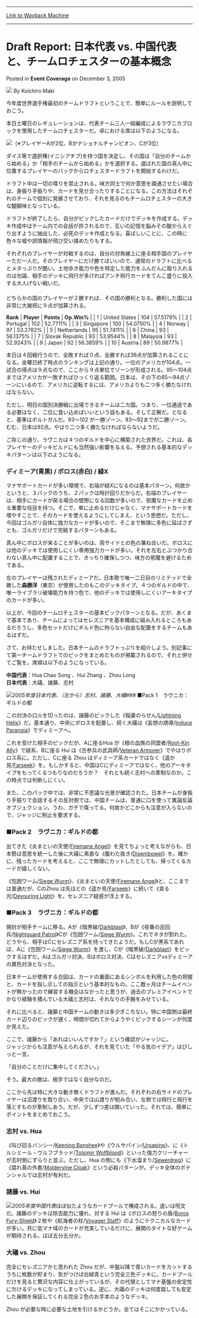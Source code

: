 
---
[Link to Wayback Machine](https://web.archive.org/web/20211129004801/https://magic.wizards.com/en/articles/archive/event-coverage/draft-report-%E6%97%A5%E6%9C%AC%E4%BB%A3%E8%A1%A8-vs-%E4%B8%AD%E5%9B%BD%E4%BB%A3%E8%A1%A8%E3%81%A8%E3%80%81%E3%83%81%E3%83%BC%E3%83%A0%E3%83%AD%E3%83%81%E3%82%A7%E3%82%B9%E3%82%BF%E3%83%BC%E3%81%AE%E5%9F%BA%E6%9C%AC%E6%A6%82%E5%BF%B5-2005-12-03)

[_metadata_:author]:- "Koichiro Maki"
[_metadata_:description]:- "今年度世界選手権最初のチームドラフトということで、簡単にルールを説明しておこう。 本日土曜日のレギュレーションは、代表チーム三人一組編成によるラヴニカブロックを使用したチームロチェスターだ。卓における席は以下のようになる。 （※プレイヤーAが2位、Bがナショナルチャンピオン、Cが3位） ダイス等で選択権(イニシアチブ)を持つ国を決定し、その国は「自分のチームから始める」か「相手のチームから始める」かを選択する。選ばれた国の真ん中に位置するプレイヤーのパックからロチェスタードラフトを開始するわけだ。 ドラフト中は一切の喋りを禁止される。味方同士で何か意思を疎通させたい場合は、身振り手振りや、カードを見せ合ったりすることになる。この方法はそれぞれのチームで個別に発展させており、それを見るのもチームロチェスターの大きな醍醐味となっている。"
[_metadata_:generator]:- "Drupal 7 (http://drupal.org)"
[_metadata_:node]:- "589401"
[_metadata_:publish_date]:- "2005-12-03"
[_metadata_:source]:- "div-main-content"
[_metadata_:title]:- "Draft Report: 日本代表 vs. 中国代表と、チームロチェスターの基本概念"
[_metadata_:wayback_capture_timestamp]:- "2021-11-29 00:48:01"
[_metadata_:wayback_raw_url]:- "https://web.archive.org/web/20211129004801id_/https://magic.wizards.com/en/articles/archive/event-coverage/draft-report-%E6%97%A5%E6%9C%AC%E4%BB%A3%E8%A1%A8-vs-%E4%B8%AD%E5%9B%BD%E4%BB%A3%E8%A1%A8%E3%81%A8%E3%80%81%E3%83%81%E3%83%BC%E3%83%A0%E3%83%AD%E3%83%81%E3%82%A7%E3%82%B9%E3%82%BF%E3%83%BC%E3%81%AE%E5%9F%BA%E6%9C%AC%E6%A6%82%E5%BF%B5-2005-12-03"
[_metadata_:wayback_url]:- "https://magic.wizards.com/en/articles/archive/event-coverage/draft-report-%E6%97%A5%E6%9C%AC%E4%BB%A3%E8%A1%A8-vs-%E4%B8%AD%E5%9B%BD%E4%BB%A3%E8%A1%A8%E3%81%A8%E3%80%81%E3%83%81%E3%83%BC%E3%83%A0%E3%83%AD%E3%83%81%E3%82%A7%E3%82%B9%E3%82%BF%E3%83%BC%E3%81%AE%E5%9F%BA%E6%9C%AC%E6%A6%82%E5%BF%B5-2005-12-03"
---


Draft Report: 日本代表 vs. 中国代表と、チームロチェスターの基本概念
===========================================



 Posted in **Event Coverage**
 on December 3, 2005 






![](https://media.magic.wizards.com/styles/auth_small/public/generic-avatar-150_120.png)
By Koichiro Maki











今年度世界選手権最初のチームドラフトということで、簡単にルールを説明しておこう。


本日土曜日のレギュレーションは、代表チーム三人一組編成によるラヴニカブロックを使用したチームロチェスターだ。卓における席は以下のようになる。


![](https://media.magic.wizards.com/image_legacy_migration/global/images/mtgcom_daily_sw44_pic1_en.jpg)（※プレイヤーAが2位、Bがナショナルチャンピオン、Cが3位）


ダイス等で選択権(イニシアチブ)を持つ国を決定し、その国は「自分のチームから始める」か「相手のチームから始める」かを選択する。選ばれた国の真ん中に位置するプレイヤーのパックからロチェスタードラフトを開始するわけだ。


ドラフト中は一切の喋りを禁止される。味方同士で何か意思を疎通させたい場合は、身振り手振りや、カードを見せ合ったりすることになる。この方法はそれぞれのチームで個別に発展させており、それを見るのもチームロチェスターの大きな醍醐味となっている。


ドラフトが終了したら、自分がピックしたカードだけでデッキを作成する。デッキ作成中はチーム内での会話が許されるので、互いの記憶を脳みその皺からえぐり出すように抽出した、必死のデッキ作成となる。喜ばしいことに、この時に色々な嘘や誤情報が飛び交い揉めたりもする。


それぞれのプレイヤーが対戦するのは、自分の対角線上に座る相手国のプレイヤーただ一人だ。そのプレイヤーにだけ勝てばいいので、通常のドラフトに比べるとメタっぷりが酷い。土地歩き能力や色を特定した能力をふんだんに取り入れるのは勿論、相手のデッキに飛行が多ければアンチ飛行カードをてんこ盛りに投入する大人げない戦いだ。  
 　  
 どちらかの国のプレイヤーが２勝すれば、その国の勝利となる。勝利した国には非常に大雑把に９点が加算される。




 **Rank** |
 **Player** |
 **Points** |
 **Op.Win%** |
| 1  | United States | 104 | 57.5179% |
| 2  | Portugal | 102 | 52.7711% |
| 3  | Singapore | 100 | 54.0750% |
| 4  | Norway | 97 | 53.2782% |
| 5  | Netherlands | 95 | 51.7411% |
| 6  | China | 93 | 56.1375% |
| 7  | Slovak Republic | 93 | 53.9544% |
| 8  | Malaysia | 93 | 52.9243% |
| 9  | Japan | 92 | 56.3859% |
| 10  | Austria | 89 | 50.9877% |

本日は４回戦行うので、全敗すれば０点、全勝すれば36点が加算されることになる。金曜日終了時点のランキングは上記の通り。一位のアメリカが104点。一試合の得点は９点なので、ここから９点単位でゾーンが形成される。95～104点まではアメリカが一敗すればひっくり返る範囲。日本は、その下の85～94点ゾーンにいるので、アメリカに逆転するには、アメリカよりも二つ多く勝たなければならない。


ただし、明日の国別決勝戦に出場できるチームは二カ国。つまり、一位通過である必要はなく、二位に食い込めばいいという話もある。そして正解だ。となると、基準はポルトガルだ。93～102 が一勝ゾーン、83～92までが二勝ゾーン。むむ、日本は92点。やはり二つ多く勝たなければならないようだ。


ご存じの通り、ラヴニカは４つのギルドを中心に構築された世界だ。これは、各プレイヤーのデッキビルドにも当然強い影響を与える。予想される基本的なデッキパターンは以下のようになる。


### ディミーア(青黒) / ボロス(赤白) / 緑X


マナサポートカードが多い環境で、右端が緑Xになるのは基本パターン。何故かというと、３パックのうち、２パックは時計回りだからだ。右端のプレイヤーは、相手にカードが戻る場合の壁際になる回数が多いので、邪魔なカードを止める重要な役目を持つ。そこで、単に止めるだけじゃなく、マナサポートカードを増やすことで、そのカードを使えるようにしてしまえ、という思想だ。ただし、今回はゴルガリ自体に強力なカードが多いので、そこまで無理に多色に延ばさずとも、ゴルガリだけで完結するパターンもある。


真ん中にボロスが来ることが多いのは、両サイドとの色の兼ね合いだ。ボロスには他のデッキでは使用しにくい専用強力カードが多い。それを左右とぶつかり合わない真ん中に配置することで、きっちり確保しつつ、味方の邪魔を避けるためである。


左のプレイヤーは残されたディミーアだ。日本勢で唯一二日目のリミテッドで全勝した**森勝洋**（東京）が使用したのもこのデッキタイプ。４つのギルドの中で、唯一ライブラリ破壊能力を持つ色で、他のデッキでは使用しにくいアーキタイプのカードが多い。


以上が、今回のチームロチェスターの基本ピックパターンとなる。だが、あくまで基本であり、チームによってはセレズニアを基本構成に組み入れるところもあるだろうし、多色セットだけにギルド色に拘らない自由な配置をするチームもあるはずだ。


さて、お待たせしました。日本チームのドラフトっぷりを紹介しよう。別記事にて第一チームドラフトでのピックをまとめたものが掲載されるので、それと併せてご覧を。席順は以下のようになっている。


**中国代表**：Hua Chao Song 、Hui Zhang 、Zhou Long  
**日本代表**：大礒、諸藤、志村


![](https://media.magic.wizards.com/image_legacy_migration/sideboard/images/worlds05/draft_japan.jpg)*2005年度日本代表、（左から）志村、諸藤、大礒*### ■Pack 1　ラヴニカ：ギルドの都


この対決の口火を切ったのは、諸藤のピックした《稲妻のらせん/[Lightning Helix](https://gatherer.wizards.com/Pages/Card/Details.aspx?name=Lightning+Helix)》だ。基本通り、中央にボロスを配置し、続く大礒は《妄想の誘導/[Induce Paranoia](https://gatherer.wizards.com/Pages/Card/Details.aspx?name=Induce+Paranoia)》でディミーアへ。


これを受けた相手のピックだが、Aに座るHua が《根の血族の同盟者/[Root-Kin Ally](https://gatherer.wizards.com/Pages/Card/Details.aspx?name=Root-Kin+Ally)》で緑系、Bに座る Hui は《古参兵の武具師/[Veteran Armorer](https://gatherer.wizards.com/Pages/Card/Details.aspx?name=Veteran+Armorer)》でやはりボロス系に。ただし、Cに座る Zhou はディミーア系カードではなく《遥か見/[Farseek](https://gatherer.wizards.com/Pages/Card/Details.aspx?name=Farseek)》を。もしかすると、中国はCにディミーアではなく、他のアーキタイプをもってくるつもりなのだろうか？　それとも続く志村への牽制なのか。この時点では判断しにくい。


また、このパック中では、非常に不思議な光景が確認された。日本チームが身振り手振りで会話するその反対側では、中国チームは、普通に口を使って異論反論オブジェクション。うわ、ガチで喋ってる。何故かどこからも注意が入らないので、ジャッジに制止を要求する。


### ■Pack 2　ラヴニカ：ギルドの都


出てきた《炎まといの天使/[Firemane Angel](https://gatherer.wizards.com/Pages/Card/Details.aspx?name=Firemane+Angel)》を見てちょっと考えながらも、日本勢は意思を統一した後に大礒に素直な《腹わた抜き/[Disembowel](https://gatherer.wizards.com/Pages/Card/Details.aspx?name=Disembowel)》を。確かに、残ったカードを考えると、ここで無理にカットしたとしても、帰ってくるカードが嬉しくない。


《包囲ワーム/[Siege Wurm](https://gatherer.wizards.com/Pages/Card/Details.aspx?name=Siege+Wurm)》、《炎まといの天使/[Firemane Angel](https://gatherer.wizards.com/Pages/Card/Details.aspx?name=Firemane+Angel)》と、ここまでは普通だが、CのZhou は先ほどの《遥か見/[Farseek](https://gatherer.wizards.com/Pages/Card/Details.aspx?name=Farseek)》に続いて《貪る光/[Devouring Light](https://gatherer.wizards.com/Pages/Card/Details.aspx?name=Devouring+Light)》を。セレズニア疑惑が浮上する。


### ■Pack 3　ラヴニカ：ギルドの都


開封が相手チームに移る。Aが《暗黒破/[Darkblast](https://gatherer.wizards.com/Pages/Card/Details.aspx?name=Darkblast)》、Bが《夜番の巡回兵/[Nightguard Patrol](https://gatherer.wizards.com/Pages/Card/Details.aspx?name=Nightguard+Patrol)》Cが《包囲ワーム/[Siege Wurm](https://gatherer.wizards.com/Pages/Card/Details.aspx?name=Siege+Wurm)》。これでネタが割れた。どうやら、相手はCにセレズニア系を持ってきたようだ。もしCが黒系であれば、Aに《包囲ワーム/[Siege Wurm](https://gatherer.wizards.com/Pages/Card/Details.aspx?name=Siege+Wurm)》を渡し、Cが《暗黒破/[Darkblast](https://gatherer.wizards.com/Pages/Card/Details.aspx?name=Darkblast)》をピックするはずだ。Aはゴルガリ対決、Bはボロス対決、Cはセレズニアvsディミーアの異色対決となった。


日本チームが使用する合図は、カードの裏面にあるシンボルを利用した色の把握と、カードを指し示しての指示という基本的なもの。ここ数ヶ月はチームイベントが無かったので練習する機会はなかったと思うが、過去のプレミアイベントでかなり経験を積んでいる大礒と志村は、それなりの手腕をみせている。


それに比べると、諸藤と中国チームの動きは多少ぎこちない。特に中国側は最終カード辺りのピックが遅く、時間が切れてからようやくピックするシーンが何度か見えた。


ここで、諸藤から「あれはいいんですか？」という確認がジャッジに。  
 ジャッジからも注意が与えられるが、それを見ていた「やる気のイデア」はびしっと一言。


「自分のことだけに集中してください。」


そう。最大の敵は、相手ではなく自分なのだ。


ここから先は特に大きな動き無くドラフトが進んだ。それぞれの右サイドのプレイヤーは沼渡りを取り合い、中央では山渡りが睨み合い、左側では飛行と飛行を落とすものが牽制しあう。だが、少しずつ差は開いていった。それでは、簡単にポイントをまとめておこう。


### 志村 vs. Hua


《叫び回るバンシー/[Keening Banshee](https://gatherer.wizards.com/Pages/Card/Details.aspx?name=Keening+Banshee)》や《ウルサパイン/[Ursapine](https://gatherer.wizards.com/Pages/Card/Details.aspx?name=Ursapine)》、に《トルシミール・ウルフブラッド/[Tolsimir Wolfblood](https://gatherer.wizards.com/Pages/Card/Details.aspx?name=Tolsimir+Wolfblood)》といった強力クリーチャーが志村側にずらりと並ぶ。ただし、Hua の側にも《下水溜まり/[Sewerdreg](https://gatherer.wizards.com/Pages/Card/Details.aspx?name=Sewerdreg)》に《腐れ蔦の外套/[Moldervine Cloak](https://gatherer.wizards.com/Pages/Card/Details.aspx?name=Moldervine+Cloak)》という必殺パターンが。デッキ全体のポテンシャルでは志村が有利だ。


### 諸藤 vs. Hui


![](https://media.magic.wizards.com/image_legacy_migration/sideboard/images/worlds05/draft_china.jpg)*2005年度中国代表*ほぼ似たようなカードプールで構成される。違いは呪文だ。諸藤のデッキは除去能力に優れ、対する Hui は《ボロスの怒りの盾/[Boros Fury-Shield](https://gatherer.wizards.com/Pages/Card/Details.aspx?name=Boros+Fury-Shield)》２枚や《航海者の杖/[Voyager Staff](https://gatherer.wizards.com/Pages/Card/Details.aspx?name=Voyager+Staff)》のようにテクニカルなカードが多い。共に低マナ域のカードが充実しているだけに、展開のタイトな好ゲームが期待される。ほぼ五分五分か。


### 大礒 vs. Zhou


完全にセレズニアかと思われた Zhou だが、中盤以降で青いカードをカットするうちに枚数が貯まり、気がつけば白緑青という完全三色デッキに。カードプールだけを見ると贅沢な内容に仕上がっているが、その代償としてマナ基盤の安定性に欠けるデッキになってしまっている。逆に、大礒のデッキは何度廻しても安定した展開を保証してくれる完全２色のお手本のようなデッキ。


Zhou が必要な時に必要な土地を引けるかどうか。全てはそこにかかっている。







